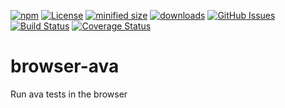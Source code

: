 [![npm](https://img.shields.io/npm/v/browser-ava.svg)](https://www.npmjs.com/package/browser-ava)
[![License](https://img.shields.io/badge/License-BSD%203--Clause-blue.svg)](https://opensource.org/licenses/BSD-3-Clause)
[![minified size](https://badgen.net/bundlephobia/min/browser-ava)](https://bundlephobia.com/result?p=browser-ava)
[![downloads](http://img.shields.io/npm/dm/browser-ava.svg?style=flat-square)](https://npmjs.org/package/browser-ava)
[![GitHub Issues](https://img.shields.io/github/issues/arlac77/browser-ava.svg?style=flat-square)](https://github.com/arlac77/browser-ava/issues)
[![Build Status](https://img.shields.io/endpoint.svg?url=https%3A%2F%2Factions-badge.atrox.dev%2Farlac77%2Fbrowser-ava%2Fbadge\&style=flat)](https://actions-badge.atrox.dev/arlac77/browser-ava/goto)
[![Coverage Status](https://coveralls.io/repos/arlac77/browser-ava/badge.svg)](https://coveralls.io/github/arlac77/browser-ava)
# browser-ava
Run ava tests in the browser
